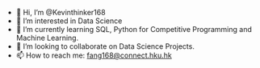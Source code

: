 - 👋 Hi, I’m @Kevinthinker168
- 👀 I’m interested in Data Science
- 🌱 I’m currently learning SQL, Python for Competitive Programming and Machine Learning.
- 💞️ I’m looking to collaborate on Data Science Projects.
- 📫 How to reach me: fang168@connect.hku.hk

<!---
Kevinthinker168/Kevinthinker168 is a ✨ special ✨ repository because its `README.md` (this file) appears on your GitHub profile.
You can click the Preview link to take a look at your changes.
--->

